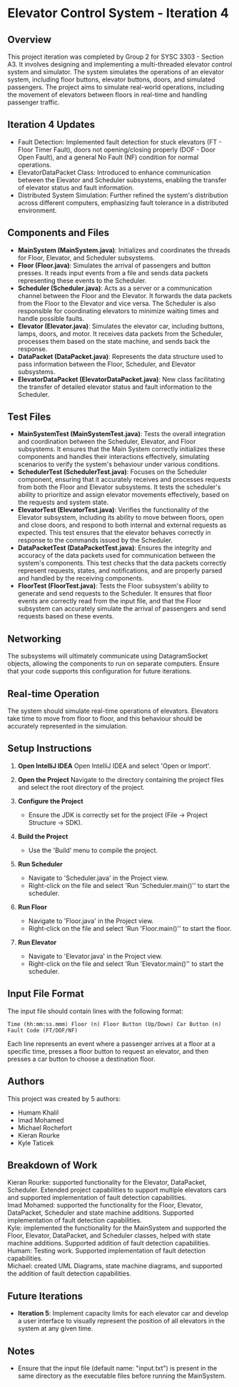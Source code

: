 # Elevator Control System - Iteration 4

## Overview

This project iteration was completed by Group 2 for SYSC 3303 - Section A3. It involves designing and implementing a multi-threaded elevator control system and simulator. The system simulates the operations of an elevator system, including floor buttons, elevator buttons, doors, and simulated passengers. The project aims to simulate real-world operations, including the movement of elevators between floors in real-time and handling passenger traffic.

## Iteration 4 Updates

- Fault Detection: Implemented fault detection for stuck elevators (FT - Floor Timer Fault), doors not opening/closing properly (DOF - Door Open Fault), and a general No Fault (NF) condition for normal operations.
- ElevatorDataPacket Class: Introduced to enhance communication between the Elevator and Scheduler subsystems, enabling the transfer of elevator status and fault information.
- Distributed System Simulation: Further refined the system's distribution across different computers, emphasizing fault tolerance in a distributed environment.


## Components and Files

- **MainSystem (MainSystem.java)**: Initializes and coordinates the threads for Floor, Elevator, and Scheduler
  subsystems.
- **Floor (Floor.java)**: Simulates the arrival of passengers and button presses. It reads input events from a file and
  sends data packets representing these events to the Scheduler.
- **Scheduler (Scheduler.java)**: Acts as a server or a communication channel between the Floor and the Elevator. It
  forwards the data packets from the Floor to the Elevator and vice versa. The Scheduler is also responsible for
  coordinating elevators to minimize waiting times and handle possible faults.
- **Elevator (Elevator.java)**: Simulates the elevator car, including buttons, lamps, doors, and motor. It receives data
  packets from the Scheduler, processes them based on the state machine, and sends back the response.
- **DataPacket (DataPacket.java)**: Represents the data structure used to pass information between the Floor, Scheduler,
  and Elevator subsystems.
- **ElevatorDataPacket (ElevatorDataPacket.java)**: New class facilitating the transfer of detailed elevator status and fault information to the Scheduler.

## Test Files

- **MainSystemTest (MainSystemTest.java)**: Tests the overall integration and coordination between the Scheduler,
  Elevator, and Floor subsystems. It ensures that the Main System correctly initializes these components and handles
  their interactions effectively, simulating scenarios to verify the system's behaviour under various conditions.
- **SchedulerTest (SchedulerTest.java)**: Focuses on the Scheduler component, ensuring that it accurately receives and
  processes requests from both the Floor and Elevator subsystems. It tests the scheduler's ability to prioritize and
  assign elevator movements effectively, based on the requests and system state.
- **ElevatorTest (ElevatorTest.java)**: Verifies the functionality of the Elevator subsystem, including its ability to
  move between floors, open and close doors, and respond to both internal and external requests as expected. This test
  ensures that the elevator behaves correctly in response to the commands issued by the Scheduler.
- **DataPacketTest (DataPacketTest.java)**: Ensures the integrity and accuracy of the data packets used for
  communication between the system's components. This test checks that the data packets correctly represent requests,
  states, and notifications, and are properly parsed and handled by the receiving components.
- **FloorTest (FloorTest.java)**: Tests the Floor subsystem's ability to generate and send requests to the Scheduler. It
  ensures that floor events are correctly read from the input file, and that the Floor subsystem can accurately simulate
  the arrival of passengers and send requests based on these events.

## Networking

The subsystems will ultimately communicate using DatagramSocket objects, allowing the components to run on separate computers. Ensure that your code supports this configuration for future iterations.

## Real-time Operation

The system should simulate real-time operations of elevators. Elevators take time to move from floor to floor, and this behaviour should be accurately represented in the simulation.

## Setup Instructions

1. **Open IntelliJ IDEA**
   Open IntelliJ IDEA and select 'Open or Import'.

2. **Open the Project**
   Navigate to the directory containing the project files and select the root directory of the project.

3. **Configure the Project**
   - Ensure the JDK is correctly set for the project (File -> Project Structure -> SDK).

4. **Build the Project**
   - Use the 'Build' menu to compile the project.

5. **Run Scheduler**
   - Navigate to 'Scheduler.java' in the Project view.
   - Right-click on the file and select 'Run 'Scheduler.main()'' to start the scheduler.

6. **Run Floor**
   - Navigate to 'Floor.java' in the Project view.
   - Right-click on the file and select 'Run 'Floor.main()'' to start the floor.

7. **Run Elevator**
   - Navigate to 'Elevator.java' in the Project view.
   - Right-click on the file and select 'Run 'Elevator.main()'' to start the scheduler.

## Input File Format

The input file should contain lines with the following format:

```
Time (hh:mm:ss.mmm) Floor (n) Floor Button (Up/Down) Car Button (n) Fault Code (FT/DOF/NF)
```

Each line represents an event where a passenger arrives at a floor at a specific time, presses a floor button to request
an elevator, and then presses a car button to choose a destination floor.

## Authors

This project was created by 5 authors:

- Humam Khalil
- Imad Mohamed
- Michael Rochefort
- Kieran Rourke
- Kyle Taticek

## Breakdown of Work

Kieran Rourke: supported functionality for the Elevator, DataPacket, Scheduler. Extended project capabilities to support multiple elevators cars and supported implementation of fault detection capabilities.<br>
Imad Mohamed: supported the functionality for the Floor, Elevator, DataPacket, Scheduler and state machine additions. Supported implementation of fault detection capabilities.<br>
Kyle: implemented the functionality for the MainSystem and supported the Floor, Elevator, DataPacket, and Scheduler classes, helped with state machine additions. Supported addition of fault detection capabilities.<br>
Humam: Testing work. Supported implementation of fault detection capabilities.<br>
Michael: created UML Diagrams, state machine diagrams, and supported the addition of fault detection capabilities.<br>

## Future Iterations

- **Iteration 5**: Implement capacity limits for each elevator car and develop a user interface to visually represent
  the position of all elevators in the system at any given time.

## Notes

- Ensure that the input file (default name: "input.txt") is present in the same directory as the executable files before running the MainSystem.
